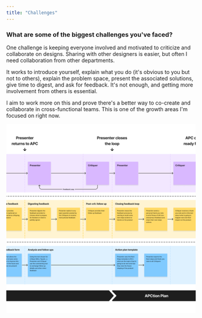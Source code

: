 ```yaml
---
title: "Challenges"
---
```

### What are some of the biggest challenges you've faced?

One challenge is keeping everyone involved and motivated to criticize and collaborate on designs. Sharing with other designers is easier, but often I need collaboration from other departments.

It works to introduce yourself, explain what you do (it's obvious to you but not to others), explain the problem space, present the associated solutions, give time to digest, and ask for feedback. It's not enough, and getting more involvement from others is essential.

I aim to work more on this and prove there's a better way to co-create and collaborate in cross-functional teams. This is one of the growth areas I'm focused on right now.

![Snippet screenshot of a part of a diagram with the process steps of creating a product critique session.](../../assets/images/critique-flow.png "Creating processes around contributing more and asking for feedback is one of my goals to brew a design culture in a company.")